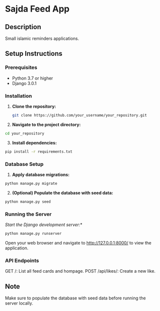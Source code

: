 # Sajda Feed App

## Description
Small islamic reminders applications.

## Setup Instructions

### Prerequisites
- Python 3.7 or higher
- Django 3.0.1

### Installation

1. **Clone the repository:**
   ```bash
   git clone https://github.com/your_username/your_repository.git
   ```
2. **Navigate to the project directory:**
```bash
cd your_repository
```

3. **Install dependencies:**
```bash
pip install -r requirements.txt
```
### Database Setup

1. **Apply database migrations:**
```bash
python manage.py migrate
```
2. **(Optional) Populate the database with seed data:**
```bash
python manage.py seed
```

### Running the Server

*Start the Django development server:**
```bash
python manage.py runserver
```

Open your web browser and navigate to http://127.0.0.1:8000/ to view the application.

### API Endpoints

GET /: List all feed cards and hompage.
POST /api/likes/: Create a new like.

## Note
Make sure to populate the database with seed data before running the server locally.